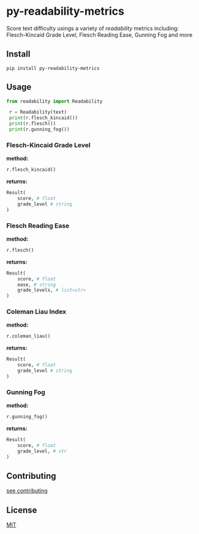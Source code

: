 # py-readability-metrics

Score text difficulty usings a variety of _readability_ metrics including: Flesch-Kincaid Grade Level, Flesch Reading Ease, Gunning Fog and more

## Install

```shell
pip install py-readability-metrics
```

## Usage

```python
from readability import Readability

 r = Readability(text)
 print(r.flesch_kincaid())
 print(r.flesch())
 print(r.gunning_fog())
```

### Flesch-Kincaid Grade Level

**method:**

```python
r.flesch_kincaid()
```

**returns:**

```python
Result(
    score, # float
    grade_level # string
)
```

### Flesch Reading Ease

**method:**

```python
r.flesch()
```

**returns:**

```python
Result(
    score, # float
    ease, # string
    grade_levels, # list<str>
)
```

### Coleman Liau Index

**method:**

```python
r.coleman_liau()
```

**returns:**

```python
Result(
    score, # float
    grade_level # string
)
```

### Gunning Fog

**method:**

```python
r.gunning_fog()
```

**returns:**

```python
Result(
    score, # float
    grade_level, # str
)
```

## Contributing

[see contributing](CONTRIBUTING.md)

## License

[MIT](LICENSE)
